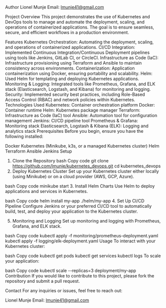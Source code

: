 Author
Lionel Munje
Email: lmunje41@gmail.com

Project Overview
This project demonstrates the use of Kubernetes and DevOps tools to manage and automate the deployment, scaling, and operations of containerized applications. The goal is to ensure seamless, secure, and efficient workflows in a production environment.

Features
Kubernetes Orchestration: Automating the deployment, scaling, and operations of containerized applications.
CI/CD Integration: Implemented Continuous Integration/Continuous Deployment pipelines using tools like Jenkins, GitLab CI, or CircleCI.
Infrastructure as Code (IaC): Infrastructure provisioning using Terraform and Ansible to maintain consistency across environments.
Containerization: Application containerization using Docker, ensuring portability and scalability.
Helm: Used Helm for templating and deploying Kubernetes applications.
Monitoring & Logging: Integrated tools like Prometheus, Grafana, and ELK stack (Elasticsearch, Logstash, and Kibana) for monitoring and logging.
Security: Implemented security best practices, including Role-Based Access Control (RBAC) and network policies within Kubernetes.
Technologies Used
Kubernetes: Container orchestration platform
Docker: Container runtime
Helm: Kubernetes package manager
Terraform: Infrastructure as Code (IaC) tool
Ansible: Automation tool for configuration management
Jenkins: CI/CD pipeline tool
Prometheus & Grafana: Monitoring stack
Elasticsearch, Logstash & Kibana (ELK): Logging and analytics stack
Prerequisites
Before you begin, ensure you have the following installed:

Docker
Kubernetes (Minikube, k3s, or a managed Kubernetes cluster)
Helm
Terraform
Ansible
Jenkins
Setup
1. Clone the Repository
bash
Copy code
git clone https://github.com/lmunje/kubernetes_devops.git
cd kubernetes_devops
2. Deploy Kubernetes Cluster
Set up your Kubernetes cluster either locally (using Minikube) or on a cloud provider (AWS, GCP, Azure).

bash
Copy code
minikube start
3. Install Helm Charts
Use Helm to deploy applications and services in Kubernetes.

bash
Copy code
helm install my-app ./helm/my-app
4. Set Up CI/CD Pipeline
Configure Jenkins or your preferred CI/CD tool to automatically build, test, and deploy your application to the Kubernetes cluster.

5. Monitoring and Logging
Set up monitoring and logging with Prometheus, Grafana, and ELK stack.

bash
Copy code
kubectl apply -f monitoring/prometheus-deployment.yaml
kubectl apply -f logging/elk-deployment.yaml
Usage
To interact with your Kubernetes cluster:

bash
Copy code
kubectl get pods
kubectl get services
kubectl logs <pod-name>
To scale your application:

bash
Copy code
kubectl scale --replicas=3 deployment/my-app
Contribution
If you would like to contribute to this project, please fork the repository and submit a pull request.

Contact
For any inquiries or issues, feel free to reach out:

Lionel Munje
Email: lmunje41@gmail.com
